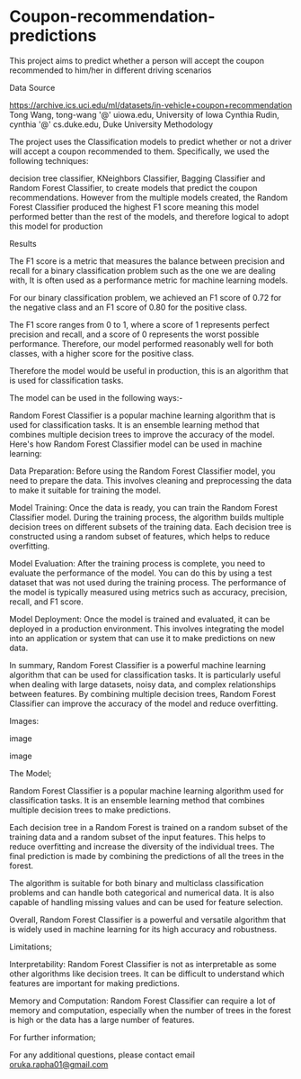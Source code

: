 # Coupon-recommendation-predictions
This project aims to predict whether a person will accept the coupon recommended to him/her in different driving scenarios

Data Source

https://archive.ics.uci.edu/ml/datasets/in-vehicle+coupon+recommendation
Tong Wang, tong-wang '@' uiowa.edu, University of Iowa
Cynthia Rudin, cynthia '@' cs.duke.edu, Duke University
Methodology

The project uses the Classification models to predict whether or not a driver will accept a coupon recommended to them. Specifically, we used the following techniques:

decision tree classifier, KNeighbors Classifier, Bagging Classifier and Random Forest Classifier, to create models that predict the coupon recommendations. However from the multiple models created, the Random Forest Classifier produced the highest F1 score meaning this model performed better than the rest of the models, and therefore logical to adopt this model for production

Results

The F1 score is a metric that measures the balance between precision and recall for a binary classification problem such as the one we are dealing with, It is often used as a performance metric for machine learning models.

For our binary classification problem, we achieved an F1 score of 0.72 for the negative class and an F1 score of 0.80 for the positive class.

The F1 score ranges from 0 to 1, where a score of 1 represents perfect precision and recall, and a score of 0 represents the worst possible performance. Therefore, our model performed reasonably well for both classes, with a higher score for the positive class.

Therefore the model would be useful in production, this is an algorithm that is used for classification tasks.

The model can be used in the following ways:-

Random Forest Classifier is a popular machine learning algorithm that is used for classification tasks. It is an ensemble learning method that combines multiple decision trees to improve the accuracy of the model. Here's how Random Forest Classifier model can be used in machine learning:

Data Preparation: Before using the Random Forest Classifier model, you need to prepare the data. This involves cleaning and preprocessing the data to make it suitable for training the model.

Model Training: Once the data is ready, you can train the Random Forest Classifier model. During the training process, the algorithm builds multiple decision trees on different subsets of the training data. Each decision tree is constructed using a random subset of features, which helps to reduce overfitting.

Model Evaluation: After the training process is complete, you need to evaluate the performance of the model. You can do this by using a test dataset that was not used during the training process. The performance of the model is typically measured using metrics such as accuracy, precision, recall, and F1 score.

Model Deployment: Once the model is trained and evaluated, it can be deployed in a production environment. This involves integrating the model into an application or system that can use it to make predictions on new data.

In summary, Random Forest Classifier is a powerful machine learning algorithm that can be used for classification tasks. It is particularly useful when dealing with large datasets, noisy data, and complex relationships between features. By combining multiple decision trees, Random Forest Classifier can improve the accuracy of the model and reduce overfitting.

Images:

image

image

The Model;

Random Forest Classifier is a popular machine learning algorithm used for classification tasks. It is an ensemble learning method that combines multiple decision trees to make predictions.

Each decision tree in a Random Forest is trained on a random subset of the training data and a random subset of the input features. This helps to reduce overfitting and increase the diversity of the individual trees. The final prediction is made by combining the predictions of all the trees in the forest.

The algorithm is suitable for both binary and multiclass classification problems and can handle both categorical and numerical data. It is also capable of handling missing values and can be used for feature selection.

Overall, Random Forest Classifier is a powerful and versatile algorithm that is widely used in machine learning for its high accuracy and robustness.

Limitations;

Interpretability: Random Forest Classifier is not as interpretable as some other algorithms like decision trees. It can be difficult to understand which features are important for making predictions.

Memory and Computation: Random Forest Classifier can require a lot of memory and computation, especially when the number of trees in the forest is high or the data has a large number of features.

For further information;

For any additional questions, please contact email oruka.rapha01@gmail.com
